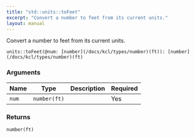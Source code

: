 ```yaml
---
title: "std::units::toFeet"
excerpt: "Convert a number to feet from its current units."
layout: manual
---
```


Convert a number to feet from its current units.



```kcl
units::toFeet(@num: [number](/docs/kcl/types/number)(ft)): [number](/docs/kcl/types/number)(ft)
```


### Arguments

| Name | Type | Description | Required |
|----------|------|-------------|----------|
| `num` | `number(ft)` |  | Yes |

### Returns

`number(ft)`



